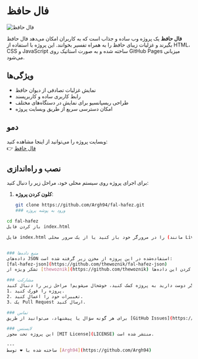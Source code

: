 # فال حافظ

![فال حافظ](https://via.placeholder.com/800x200.png?text=فال+حافظ) <!-- در صورت وجود تصویر بنر، لینک آن را جایگزین کنید -->

**فال حافظ** یک پروژه وب ساده و جذاب است که به کاربران امکان می‌دهد فال حافظ بگیرند و غزلیات زیبای حافظ را به همراه تفسیر بخوانند. این پروژه با استفاده از HTML، CSS و JavaScript ساخته شده و به صورت استاتیک روی GitHub Pages میزبانی می‌شود.

## ویژگی‌ها
- نمایش غزلیات تصادفی از دیوان حافظ
- رابط کاربری ساده و کاربرپسند
- طراحی ریسپانسیو برای نمایش در دستگاه‌های مختلف
- امکان دسترسی سریع از طریق وبسایت پروژه

## دمو
وبسایت پروژه را می‌توانید از اینجا مشاهده کنید:  
👉 [فال حافظ](https://argh94.github.io/fal-hafez/)

## نصب و راه‌اندازی
برای اجرای پروژه روی سیستم محلی خود، مراحل زیر را دنبال کنید:

1. **کلون کردن پروژه**:
   ```bash
   git clone https://github.com/Argh94/fal-hafez.git
   ### ورود به پوشه پروژه
```bash
cd fal-hafez
باز کردن فایل index.html

فایل index.html را در مرورگر خود باز کنید یا از یک سرور محلی (مانند Live Server در VSCode) استفاده کنید.


### منبع داده‌ها
داده‌های JSON استفاده‌شده در این پروژه از مخزن زیر گرفته شده است:  
[fal-hafez-json](https://github.com/thewoznik/fal-hafez-json)  
تشکر ویژه از [thewoznik](https://github.com/thewoznik) برای فراهم کردن این داده‌ها.

### مشارکت
اگر دوست دارید به پروژه کمک کنید، خوشحال می‌شویم! مراحل زیر را دنبال کنید:
1. پروژه را فورک کنید.
2. تغییرات خود را اعمال کنید.
3. یک Pull Request ارسال کنید.

### تماس
برای هر گونه سؤال یا پیشنهاد، می‌توانید از طریق [GitHub Issues](https://github.com/Argh94/fal-hafez/issues) با من در ارتباط باشید.

### لایسنس
این پروژه تحت مجوز [MIT License](LICENSE) منتشر شده است.

---
ساخته شده با ❤️ توسط [Argh94](https://github.com/Argh94)

